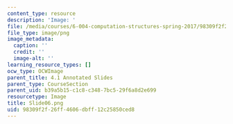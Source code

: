 ```yaml
---
content_type: resource
description: 'Image: '
file: /media/courses/6-004-computation-structures-spring-2017/98309f2f26ff4606dbff12c25850ced8_Slide06.png
file_type: image/png
image_metadata:
  caption: ''
  credit: ''
  image-alt: ''
learning_resource_types: []
ocw_type: OCWImage
parent_title: 4.1 Annotated Slides
parent_type: CourseSection
parent_uid: b39a5b15-c1c8-c348-7bc5-29f6a8d2e699
resourcetype: Image
title: Slide06.png
uid: 98309f2f-26ff-4606-dbff-12c25850ced8
---
```

